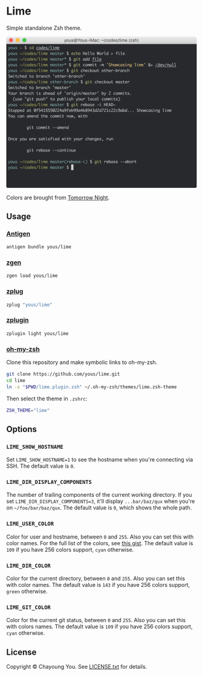 # Lime

Simple standalone Zsh theme.

<img width="570" alt="Lime" src="demo/lime.png">

Colors are brought from [Tomorrow Night](https://github.com/chriskempson/tomorrow-theme#tomorrow-night).

## Usage

### [Antigen](https://github.com/zsh-users/antigen)

``` zsh
antigen bundle yous/lime
```

### [zgen](https://github.com/tarjoilija/zgen)

``` zsh
zgen load yous/lime
```

### [zplug](https://github.com/zplug/zplug)

``` zsh
zplug "yous/lime"
```

### [zplugin](https://github.com/zdharma/zplugin)

``` zsh
zplugin light yous/lime
```

### [oh-my-zsh](https://github.com/robbyrussell/oh-my-zsh)

Clone this repository and make symbolic links to oh-my-zsh.

``` sh
git clone https://github.com/yous/lime.git
cd lime
ln -s "$PWD/lime.plugin.zsh" ~/.oh-my-zsh/themes/lime.zsh-theme
```

Then select the theme in `.zshrc`:

``` zsh
ZSH_THEME="lime"
```

## Options

### `LIME_SHOW_HOSTNAME`

Set `LIME_SHOW_HOSTNAME=1` to see the hostname when you're connecting via SSH.
The default value is `0`.

### `LIME_DIR_DISPLAY_COMPONENTS`

The number of trailing components of the current working directory. If you set
`LIME_DIR_DISPLAY_COMPONENTS=3`, it'll display `...bar/baz/qux` when you're on
`~/foo/bar/baz/qux`. The default value is `0`, which shows the whole path.

### `LIME_USER_COLOR`

Color for user and hostname, between `0` and `255`. Also you can set this with
color names. For the full list of the colors, see [this gist](https://gist.github.com/yous/c303055cf65a99d65488).
The default value is `109` if you have 256 colors support, `cyan` otherwise.

### `LIME_DIR_COLOR`

Color for the current directory, between `0` and `255`. Also you can set this
with color names. The default value is `143` if you have 256 colors support,
`green` otherwise.

### `LIME_GIT_COLOR`

Color for the current git status, between `0` and `255`. Also you can set this
with colors names. The default value is `109` if you have 256 colors support,
`cyan` otherwise.

## License

Copyright © Chayoung You. See [LICENSE.txt](LICENSE.txt) for details.
